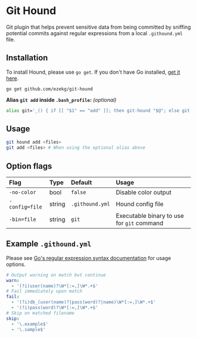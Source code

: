 # Git Hound

Git plugin that helps prevent sensitive data from being committed by sniffing potential commits against regular expressions from a local `.githound.yml` file.

## Installation
To install Hound, please use `go get`. If you don't have Go installed, [get it here](https://golang.org/dl/).

```
go get github.com/ezekg/git-hound
```

**Alias `git add` inside `.bash_profile`:** _(optional)_
```bash
alias git='_() { if [[ "$1" == "add" ]]; then git-hound "$@"; else git "$@"; fi }; _'
```

## Usage
```bash
git hound add <files>
git add <files> # When using the optional alias above
```

## Option flags

| Flag           | Type   | Default         | Usage                                      |
| :------------- | :----- | :-------------- | :----------------------------------------- |
| `-no-color`    | bool   | `false`         | Disable color output                       |
| `-config=file` | string | `.githound.yml` | Hound config file                          |
| `-bin=file`    | string | `git`           | Executable binary to use for `git` command |

## Example `.githound.yml`
Please see [Go's regular expression syntax documentation](https://golang.org/pkg/regexp/syntax/) for usage options.

```yaml
# Output warning on match but continue
warn:
  - '(?i)user(name)?\W*[:=,]\W*.+$'
# Fail immediately upon match
fail:
  - '(?i)db_(user(name)?|pass(word)?|name)\W*[:=,]\W*.+$'
  - '(?i)pass(word)?\W*[:=,]\W*.+$'
# Skip on matched filename
skip:
  - '\.example$'
  - '\.sample$'
```
